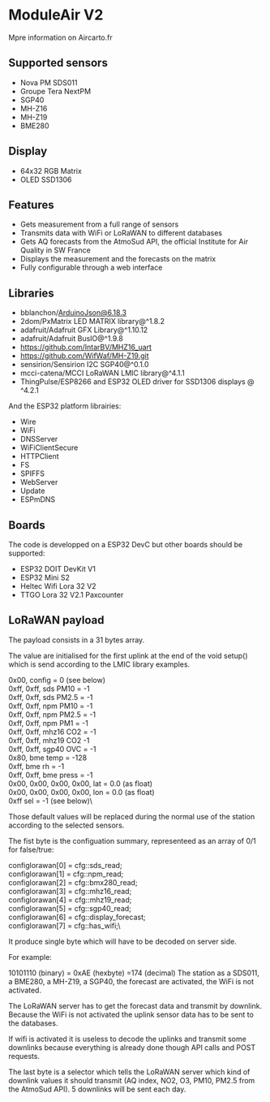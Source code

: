 # ModuleAir V2

Mpre information on Aircarto.fr

## Supported sensors
* Nova PM SDS011
* Groupe Tera NextPM
* SGP40
* MH-Z16
* MH-Z19
* BME280

## Display
* 64x32 RGB Matrix
* OLED SSD1306

## Features
* Gets measurement from a full range of sensors
* Transmits data with WiFi or LoRaWAN to different databases
* Gets AQ forecasts from the AtmoSud API, the official Institute for Air Quality in SW France
* Displays the measurement and the forecasts on the matrix
* Fully configurable through a web interface

## Libraries
* bblanchon/ArduinoJson@6.18.3
* 2dom/PxMatrix LED MATRIX library@^1.8.2
* adafruit/Adafruit GFX Library@^1.10.12
* adafruit/Adafruit BusIO@^1.9.8
* https://github.com/IntarBV/MHZ16_uart
* https://github.com/WifWaf/MH-Z19.git
* sensirion/Sensirion I2C SGP40@^0.1.0
* mcci-catena/MCCI LoRaWAN LMIC library@^4.1.1
* ThingPulse/ESP8266 and ESP32 OLED driver for SSD1306 displays @ ^4.2.1

And the ESP32 platform librairies:
* Wire
* WiFi
* DNSServer
* WiFiClientSecure
* HTTPClient
* FS
* SPIFFS
* WebServer
* Update
* ESPmDNS

## Boards
The code is developped on a ESP32 DevC but other boards should be supported:
* ESP32 DOIT DevKit V1
* ESP32 Mini S2
* Heltec Wifi Lora 32 V2
* TTGO Lora 32 V2.1 Paxcounter

## LoRaWAN payload
The payload consists in a 31 bytes array.

The value are initialised for the first uplink at the end of the void setup() which is send according to the LMIC library examples.

0x00, config = 0 (see below)\
0xff, 0xff, sds PM10 = -1\
0xff, 0xff, sds PM2.5 = -1\
0xff, 0xff, npm PM10 = -1\
0xff, 0xff, npm PM2.5 = -1\
0xff, 0xff, npm PM1 = -1\
0xff, 0xff, mhz16 CO2 = -1\
0xff, 0xff, mhz19 CO2 -1\
0xff, 0xff, sgp40 OVC = -1\
0x80, bme temp = -128\
0xff, bme rh = -1\
0xff, 0xff, bme press = -1\
0x00, 0x00, 0x00, 0x00, lat = 0.0 (as float)\
0x00, 0x00, 0x00, 0x00, lon = 0.0 (as float)\
0xff sel = -1 (see below)\

Those default values will be replaced during the normal use of the station according to the selected sensors.

The fist byte is the configuation summary, representeed as an array of 0/1 for false/true:

configlorawan[0] = cfg::sds_read;\
configlorawan[1] = cfg::npm_read;\
configlorawan[2] = cfg::bmx280_read;\
configlorawan[3] = cfg::mhz16_read;\
configlorawan[4] = cfg::mhz19_read;\
configlorawan[5] = cfg::sgp40_read;\
configlorawan[6] = cfg::display_forecast;\
configlorawan[7] = cfg::has_wifi;\

It produce single byte which will have to be decoded on server side.

For example:

10101110 (binary) = 0xAE (hexbyte) =174 (decimal)
The station as a SDS011, a BME280, a MH-Z19, a SGP40, the forecast are activated, the WiFi is not activated.

The LoRaWAN server has to get the forecast data and transmit by downlink. Because the WiFi is not activated the uplink sensor data has to be sent to the databases.

If wifi is activated it is useless to decode the uplinks and transmit some downlinks because everything is already done though API calls and POST requests.

The last byte is a selector which tells the LoRaWAN server which kind of downlink values it should transmit (AQ index, NO2, O3, PM10, PM2.5 from the AtmoSud API). 5 downlinks will be sent each day.

